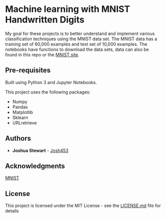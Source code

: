# Machine learning with MNIST Handwritten Digits

My goal for these projects is to better understand and implement various classification techniques using the MNIST data set. The MNIST data has a training set of 60,000 examples and test set of 10,000 examples. The notebooks have functions to download the data sets, data can also be found in this repo or the [MNIST site](http://yann.lecun.com/exdb/mnist/).

## Pre-requisites
Built using Python 3 and Jupyter Notebooks.

This project uses the following packages:
* Numpy
* Pandas
* Matplotlib
* Sklearn
* URLretrieve

## Authors

* **Joshua Stewart** - [Josh453](https://github.com/josh453)

## Acknowledgments

[MNIST](http://yann.lecun.com/exdb/mnist/)

## License

This project is licensed under the MIT License - see the [LICENSE.md](https://github.com/josh453/Twitter-Mining/blob/master/LICENSE) file for details
